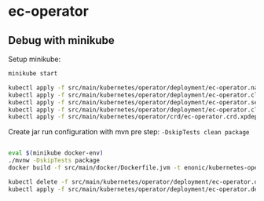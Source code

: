 # ec-operator

## Debug with minikube

Setup minikube:

```bash
minikube start

kubectl apply -f src/main/kubernetes/operator/deployment/ec-operator.namespace.yml
kubectl apply -f src/main/kubernetes/operator/deployment/ec-operator.clusterrole.yaml
kubectl apply -f src/main/kubernetes/operator/deployment/ec-operator.serviceaccount.yaml
kubectl apply -f src/main/kubernetes/operator/deployment/ec-operator.clusterrolebinding.yaml
kubectl apply -f src/main/kubernetes/operator/crd/ec-operator.crd.xpdeployment.yaml
```

Create jar run configuration with mvn pre step: `-DskipTests clean package`


```bash

eval $(minikube docker-env)
./mvnw -DskipTests package
docker build -f src/main/docker/Dockerfile.jvm -t enonic/kubernetes-operator .

kubectl delete -f src/main/kubernetes/operator/deployment/ec-operator.deployment.yaml
kubectl apply -f src/main/kubernetes/operator/deployment/ec-operator.deployment.yaml
```